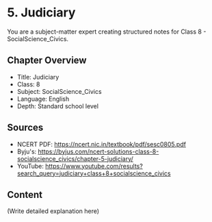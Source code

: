 # 5. Judiciary

You are a subject-matter expert creating structured notes for Class 8 - SocialScience_Civics.

## Chapter Overview
- Title: Judiciary
- Class: 8
- Subject: SocialScience_Civics
- Language: English
- Depth: Standard school level

## Sources
- NCERT PDF: https://ncert.nic.in/textbook/pdf/sesc0805.pdf
- Byju's: https://byjus.com/ncert-solutions-class-8-socialscience_civics/chapter-5-judiciary/
- YouTube: https://www.youtube.com/results?search_query=judiciary+class+8+socialscience_civics

## Content
(Write detailed explanation here)
